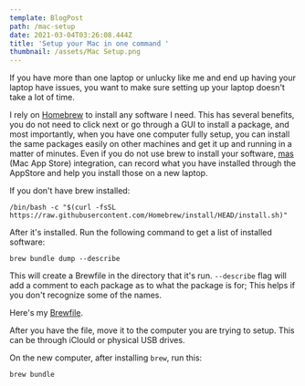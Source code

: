 ```yaml
---
template: BlogPost
path: /mac-setup
date: 2021-03-04T03:26:08.444Z
title: 'Setup your Mac in one command '
thumbnail: /assets/Mac Setup.png
---
```

If you have more than one laptop or unlucky like me and end up having your laptop have issues, you want to make sure setting up your laptop doesn't take a lot of time. 

I rely on [Homebrew](https://brew.sh) to install any software I need. This has several benefits, you do not need to click next or go through a GUI to install a package, and most importantly, when you have one computer fully setup, you can install the same packages easily on other machines and get it up and running in a matter of minutes. Even if you do not use brew to install your software, [mas](https://github.com/mas-cli/mas) (Mac App Store)  integration, can record what you have installed through the AppStore and help you install those on a new laptop. 

If you don't have brew installed: 

```
/bin/bash -c "$(curl -fsSL https://raw.githubusercontent.com/Homebrew/install/HEAD/install.sh)"
```
After it's installed. Run the following command to get a list of installed software: 

```
brew bundle dump --describe
```

This will create a Brewfile in the directory that it's run. `--describe` flag will add a comment to each package as to what the package is for; This helps if you don't recognize some of the names. 

Here's my [Brewfile](https://github.com/UXnomaan/mac-setup/blob/master/Brewfile).

After you have the file, move it to the computer you are trying to setup. This can be through iClould or physical USB drives. 

On the new computer, after installing `brew`, run this: 

```
brew bundle
```

